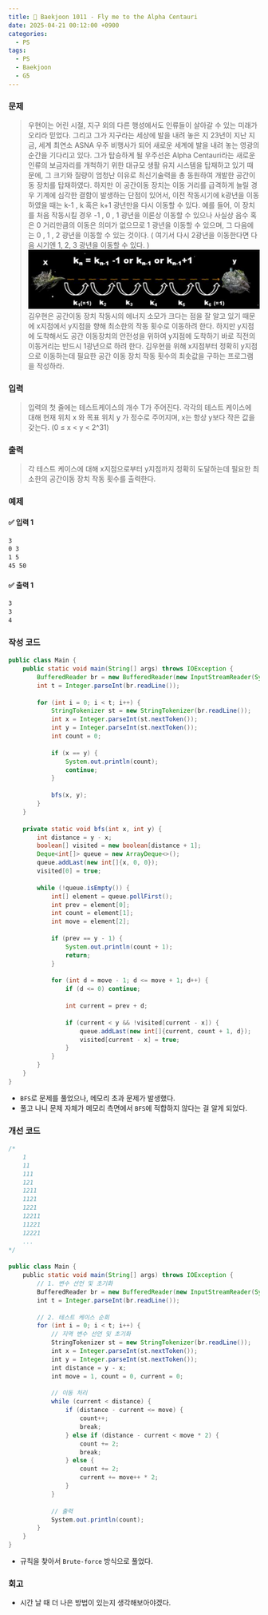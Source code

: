 ```yaml
---
title: 🧩 Baekjoon 1011 - Fly me to the Alpha Centauri
date: 2025-04-21 00:12:00 +0900
categories:
  - PS
tags:
  - PS
  - Baekjoon
  - G5
---
```


### 문제
> 우현이는 어린 시절, 지구 외의 다른 행성에서도 인류들이 살아갈 수 있는 미래가 오리라 믿었다. 
> 그리고 그가 지구라는 세상에 발을 내려 놓은 지 23년이 지난 지금, 세계 최연소 ASNA 우주 비행사가 되어 새로운 세계에 발을 내려 놓는 영광의 순간을 기다리고 있다. 
> 그가 탑승하게 될 우주선은 Alpha Centauri라는 새로운 인류의 보금자리를 개척하기 위한 대규모 생활 유지 시스템을 탑재하고 있기 때문에, 그 크기와 질량이 엄청난 이유로 최신기술력을 총 동원하여 개발한 공간이동 장치를 탑재하였다. 
> 하지만 이 공간이동 장치는 이동 거리를 급격하게 늘릴 경우 기계에 심각한 결함이 발생하는 단점이 있어서, 이전 작동시기에 k광년을 이동하였을 때는 k-1 , k 혹은 k+1 광년만을 다시 이동할 수 있다. 
> 예를 들어, 이 장치를 처음 작동시킬 경우 -1 , 0 , 1 광년을 이론상 이동할 수 있으나 사실상 음수 혹은 0 거리만큼의 이동은 의미가 없으므로 1 광년을 이동할 수 있으며, 그 다음에는 0 , 1 , 2 광년을 이동할 수 있는 것이다. 
> ( 여기서 다시 2광년을 이동한다면 다음 시기엔 1, 2, 3 광년을 이동할 수 있다. )
![](/assets/image/Pasted%20image%2020250528222117.png)
> 김우현은 공간이동 장치 작동시의 에너지 소모가 크다는 점을 잘 알고 있기 때문에 x지점에서 y지점을 향해 최소한의 작동 횟수로 이동하려 한다. 
> 하지만 y지점에 도착해서도 공간 이동장치의 안전성을 위하여 y지점에 도착하기 바로 직전의 이동거리는 반드시 1광년으로 하려 한다. 
> 김우현을 위해 x지점부터 정확히 y지점으로 이동하는데 필요한 공간 이동 장치 작동 횟수의 최솟값을 구하는 프로그램을 작성하라.


### 입력
> 입력의 첫 줄에는 테스트케이스의 개수 T가 주어진다. 각각의 테스트 케이스에 대해 현재 위치 x 와 목표 위치 y 가 정수로 주어지며, x는 항상 y보다 작은 값을 갖는다. (0 ≤ x < y < 2^31)


### 출력
> 각 테스트 케이스에 대해 x지점으로부터 y지점까지 정확히 도달하는데 필요한 최소한의 공간이동 장치 작동 횟수를 출력한다.


### 예제
#### ✅ 입력 1
```bash
3 
0 3 
1 5 
45 50
```

#### ✅ 출력 1
```bash
3 
3 
4
```


### 작성 코드
```java
public class Main {
	public static void main(String[] args) throws IOException {
		BufferedReader br = new BufferedReader(new InputStreamReader(System.in));
		int t = Integer.parseInt(br.readLine());
		
		for (int i = 0; i < t; i++) {
			StringTokenizer st = new StringTokenizer(br.readLine());
			int x = Integer.parseInt(st.nextToken());
			int y = Integer.parseInt(st.nextToken());
			int count = 0;
			
			if (x == y) {
				System.out.println(count);
				continue;
			}
			
			bfs(x, y);
		}
	}
	
	private static void bfs(int x, int y) {
		int distance = y - x;
		boolean[] visited = new boolean[distance + 1];
		Deque<int[]> queue = new ArrayDeque<>();
		queue.addLast(new int[]{x, 0, 0});
		visited[0] = true;
		
		while (!queue.isEmpty()) {
			int[] element = queue.pollFirst();
			int prev = element[0];
			int count = element[1];
			int move = element[2];
			
			if (prev == y - 1) {
				System.out.println(count + 1);
				return;
			}
			
			for (int d = move - 1; d <= move + 1; d++) {
				if (d <= 0) continue;
				
				int current = prev + d;
				
				if (current < y && !visited[current - x]) {
					queue.addLast(new int[]{current, count + 1, d});
					visited[current - x] = true;
				}
			}
		}
	}
}
```
- `BFS`로 문제를 풀었으나, 메모리 초과 문제가 발생했다.
- 풀고 나니 문제 자체가 메모리 측면에서 `BFS`에 적합하지 않다는 걸 알게 되었다.


### 개선 코드
```java
/*
    1
    11
    111
    121
    1211
    1121
    1221
    12211
    11221
    12221
    ...
*/

public class Main {
    public static void main(String[] args) throws IOException {
        // 1. 변수 선언 및 초기화
        BufferedReader br = new BufferedReader(new InputStreamReader(System.in));
        int t = Integer.parseInt(br.readLine());

        // 2. 테스트 케이스 순회
        for (int i = 0; i < t; i++) {
            // 지역 변수 선언 및 초기화
            StringTokenizer st = new StringTokenizer(br.readLine());
            int x = Integer.parseInt(st.nextToken());
            int y = Integer.parseInt(st.nextToken());
            int distance = y - x;
            int move = 1, count = 0, current = 0;

            // 이동 처리
            while (current < distance) {
                if (distance - current <= move) {
                    count++;
                    break;
                } else if (distance - current < move * 2) {
                    count += 2;
                    break;
                } else {
                    count += 2;
                    current += move++ * 2;
                }
            }

            // 출력
            System.out.println(count);
        }
    }
}
```
- 규칙을 찾아서 `Brute-force` 방식으로 풀었다.


### 회고
- 시간 날 때 더 나은 방법이 있는지 생각해보아야겠다.